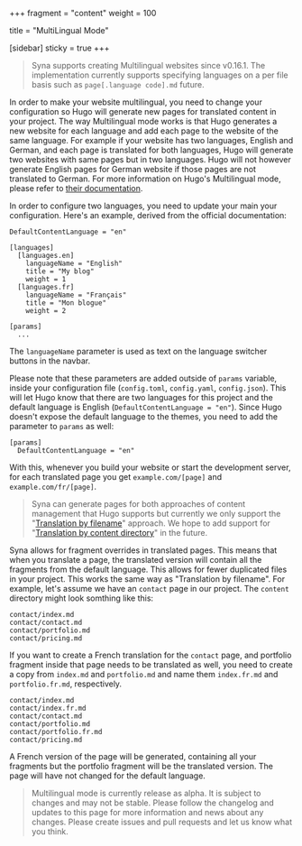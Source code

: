 +++
fragment = "content"
weight = 100

title = "MultiLingual Mode"

[sidebar]
  sticky = true
+++

> Syna supports creating Multilingual websites since v0.16.1. The implementation
> currently supports specifying languages on a per file basis such as
> `page[.language code].md` future.

In order to make your website multilingual, you need to change your
configuration so Hugo will generate new pages for translated content in your
project. The way Multilingual mode works is that Hugo generates a new website
for each language and add each page to the website of the same language. For 
example if your website has two languages, English and German, and each page
is translated for both languages, Hugo will generate two websites with 
same pages but in two languages. Hugo will not however generate English pages
for German website if those pages are not translated to German. For more 
information on Hugo's Multilingual mode, please refer to [their documentation](https://gohugo.io/content-management/multilingual/).

In order to configure two languages, you need to update your main your
configuration. Here's an example, derived from the official documentation:

```
DefaultContentLanguage = "en"

[languages]
  [languages.en]
    languageName = "English"
    title = "My blog"
    weight = 1
  [languages.fr]
    languageName = "Français"
    title = "Mon blogue"
    weight = 2

[params]
  ...
```

The `languageName` parameter is used as text on the language switcher buttons
in the navbar.

Please note that these parameters are added outside of `params` variable, inside
your configuration file (`config.toml`, `config.yaml`, `config.json`). This will
let Hugo know that there are two languages for this project and the default 
language is English (`DefaultContentLanguage = "en"`). Since Hugo doesn't 
expose the default language to the themes, you need to add the parameter to
`params` as well:

```
[params]
  DefaultContentLanguage = "en"
```

With this, whenever you build your website or start the development server, for
each translated page you get `example.com/[page]` and `example.com/fr/[page]`.

> Syna can generate pages for both approaches of content management that Hugo
> supports but currently we only support the "[Translation by filename](https://gohugo.io/content-management/multilingual/#translation-by-filename)"
> approach. We hope to add support for "[Translation by content directory](https://gohugo.io/content-management/multilingual/#translation-by-content-directory)"
> in the future.

Syna allows for fragment overrides in translated pages. This means that when you
translate a page, the translated version will contain all the fragments from the
default language. This allows for fewer duplicated files in your project. This
works the same way as "Translation by filename". For example, let's assume we 
have an `contact` page in our project. The `content` directory might look 
somthing like this:

```
contact/index.md
contact/contact.md
contact/portfolio.md
contact/pricing.md
```

If you want to create a French translation for the `contact` page, and portfolio
fragment inside that page needs to be translated as well, you need to create a
copy from `index.md` and `portfolio.md` and name them `index.fr.md` and
`portfolio.fr.md`, respectively.

```
contact/index.md
contact/index.fr.md
contact/contact.md
contact/portfolio.md
contact/portfolio.fr.md
contact/pricing.md
```

A French version of the page will be generated, containing all your fragments
but the portfolio fragment will be the translated version. The page will have
not changed for the default language.

> Multilingual mode is currently release as alpha. It is subject to changes and
> may not be stable. Please follow the changelog and updates to this page for
> more information and news about any changes. Please create issues and pull
> requests and let us know what you think.
